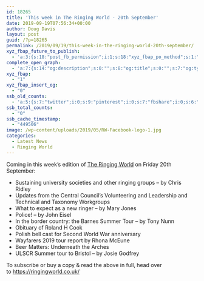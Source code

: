 ```yaml
---
id: 18265
title: 'This week in The Ringing World - 20th September'
date: 2019-09-19T07:56:34+00:00
author: Doug Davis
layout: post
guid: /?p=18265
permalink: /2019/09/19/this-week-in-the-ringing-world-20th-september/
xyz_fbap_future_to_publish:
  - 'a:3:{s:18:"post_fb_permission";i:1;s:18:"xyz_fbap_po_method";s:1:"2";s:16:"xyz_fbap_message";s:62:"News item added to the CCCBR website: {POST_TITLE} {PERMALINK}";}'
complete_open_graph:
  - 'a:7:{s:14:"og:description";s:0:"";s:8:"og:title";s:0:"";s:7:"og:type";s:0:"";s:12:"twitter:card";s:7:"summary";s:15:"twitter:creator";s:0:"";s:19:"twitter:description";s:0:"";s:8:"og:image";s:5:"17238";}'
xyz_fbap:
  - "1"
xyz_fbap_insert_og:
  - "0"
ssb_old_counts:
  - 'a:5:{s:7:"twitter";i:0;s:9:"pinterest";i:0;s:7:"fbshare";i:0;s:6:"reddit";i:0;s:6:"tumblr";N;}'
ssb_total_counts:
  - "0"
ssb_cache_timestamp:
  - "449506"
image: /wp-content/uploads/2019/05/RW-Facebook-logo-1.jpg
categories:
  - Latest News
  - Ringing World
---
```

Coming in this week’s edition of <a href="https://www.ringingworld.co.uk/" target="_blank" rel="noopener noreferrer">The Ringing World</a> on Friday 20th September:

  * Sustaining university societies and other ringing groups – by Chris Ridley
  * Updates from the Central Council’s Volunteering and Leadership and Technical and Taxonomy Workgroups
  * What to expect as a new ringer – by Mary Jones
  * Police! – by John Eisel
  * In the border country: the Barnes Summer Tour – by Tony Nunn
  * Obituary of Roland H Cook
  * Polish bell cast for Second World War anniversary
  * Wayfarers 2019 tour report by Rhona McEune
  * Beer Matters: Underneath the Arches
  * ULSCR Summer tour to Bristol – by Josie Godfrey

To subscribe or buy a copy & read the above in full, head over to <a href="https://ringingworld.co.uk/" target="_blank" rel="noopener noreferrer">https://ringingworld.co.uk/</a>
